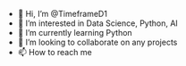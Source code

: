 - 👋 Hi, I’m @TimeframeD1
- 👀 I’m interested in Data Science, Python, AI
- 🌱 I’m currently learning Python
- 💞️ I’m looking to collaborate on any projects
- 📫 How to reach me 

<!---
TimeframeD1/TimeframeD1 is a ✨ special ✨ repository because its `README.md` (this file) appears on your GitHub profile.
You can click the Preview link to take a look at your changes.
--->
